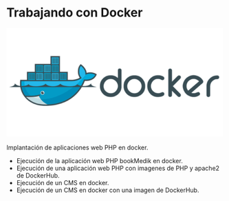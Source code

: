 # Trabajando con Docker

![Docker](image/Docker.png)

Implantación de aplicaciones web PHP en docker.

* Ejecución de la aplicación web PHP bookMedik en docker.
* Ejecución de una aplicación web PHP con imagenes de PHP y apache2 de DockerHub.
* Ejecución de un CMS en docker.
* Ejecución de un CMS en docker con una imagen de DockerHub.
